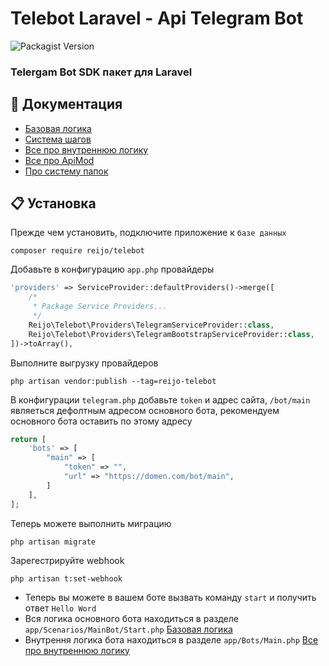 # Telebot Laravel - Api Telegram Bot

![Packagist Version](https://img.shields.io/packagist/v/reijo/telebot)
### Telergam Bot SDK пакет для Laravel

## 📕 Документация
- [Базовая логика](https://github.com/grisha-sychev/telebot/blob/main/basic-logic.md)
- [Система шагов](https://github.com/grisha-sychev/telebot/blob/main/basic-logic.md)
- [Все про внутреннюю логику](https://github.com/grisha-sychev/telebot/blob/main/basic-logic.md)
- [Все про ApiMod](https://github.com/grisha-sychev/telebot/blob/main/basic-logic.md)
- [Про систему папок](https://github.com/grisha-sychev/telebot/blob/main/basic-logic.md)

## 📋 Установка
Прежде чем установить, подключите приложение к `базе данных`
```
composer require reijo/telebot
```

Добавьте в конфигурацию `app.php` провайдеры
```php
'providers' => ServiceProvider::defaultProviders()->merge([
    /*
     * Package Service Providers...
     */
    Reijo\Telebot\Providers\TelegramServiceProvider::class,
    Reijo\Telebot\Providers\TelegramBootstrapServiceProvider::class,
])->toArray(),
```
Выполните выгрузку провайдеров
```
php artisan vendor:publish --tag=reijo-telebot
```
В конфигурации `telegram.php` добавьте `token` и адрес сайта, `/bot/main` являеться дефолтным адресом основного бота, рекомендуем основного бота оставить по этому адресу

```php
return [
    'bots' => [
        "main" => [
            "token" => "",
            "url" => "https://domen.com/bot/main",
        ]
    ],
];
```
Теперь можете выполнить миграцию
```
php artisan migrate
```
Зарегестрируйте webhook
```
php artisan t:set-webhook
```

- Теперь вы можете в вашем боте вызвать команду `start` и получить ответ `Hello Word`
- Вся логика основного бота находиться в разделе `app/Scenarios/MainBot/Start.php` [Базовая логика](https://github.com/grisha-sychev/telebot/blob/main/basic-logic.md)
- Внутрення логика бота находиться в разделе `app/Bots/Main.php` [Все про внутреннюю логику](https://github.com/grisha-sychev/telebot/blob/main/basic-logic.md)


